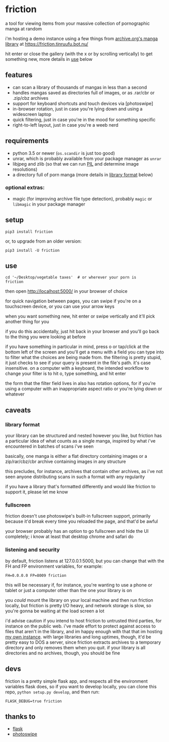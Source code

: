 # friction

a tool for viewing items from your massive collection of pornographic manga at
random

i'm hosting a demo instance using a few things from [archive.org's manga
library][archive] at <https://friction.tinruufu.bot.nu/>

[archive]: https://archive.org/details/manga_library

hit enter or close the gallery (with the x or by scrolling vertically) to get
something new, more details in [use](#use) below

## features

- can scan a library of thousands of mangas in less than a second
- handles mangas saved as directories full of images, or as .rar/cbr or
  .zip/cbz archives
- support for keyboard shortcuts and touch devices via [photoswipe]
- in-browser rotation, just in case you're lying down and using a widescreen
  laptop
- quick filtering, just in case you're in the mood for something specific
- right-to-left layout, just in case you're a weeb nerd

## requirements

- python 3.5 or newer (`os.scandir` is just too good)
- unrar, which is probably available from your package manager as `unrar`
- libjpeg and zlib (so that we can run [PIL][pil] and determine image
  resolutions)
- a directory full of porn manga (more details in [library
  format](#library-format) below)

### optional extras:

- magic (for improving archive file type detection), probably `magic` or
  `libmagic` in your package manager

[pil]: http://pillow.readthedocs.io/en/3.0.x/installation.html

## setup

```
pip3 install friction
```

or, to upgrade from an older version:

```
pip3 install -U friction
```

## use

```
cd '~/Desktop/vegetable taxes'  # or wherever your porn is
friction
```

then open <http://localhost:5000/> in your browser of choice

for quick navigation between pages, you can swipe if you're on a touchscreen
device, or you can use your arrow keys

when you want something new, hit enter or swipe vertically and it'll pick
another thing for you

if you do this accidentally, just hit back in your browser and you'll go back
to the thing you were looking at before

if you have something in particular in mind, press o or tap/click at the bottom
left of the screen and you'll get a menu with a field you can type into to
filter what the choices are being made from. the filtering is pretty stupid, it
just checks to see if your query is present in the file's path. it's case
insensitive. on a computer with a keyboard, the intended workflow to change
your filter is to hit o, type something, and hit enter

the form that the filter field lives in also has rotation options, for if
you're using a computer with an inappropriate aspect ratio or you're lying down
or whatever

## caveats

### library format

your library can be structured and nested however you like, but friction has a
particular idea of what counts as a single manga, inspired by what i've
encountered in batches of scans i've seen

basically, one manga is either a flat directory containing images or a
zip/rar/cbz/cbr archive containing images in any structure

this precludes, for instance, archives that contain other archives, as i've not
seen anyone distributing scans in such a format with any regularity

if you have a library that's formatted differently and would like friction to
support it, please let me know

### fullscreen

friction doesn't use photoswipe's built-in fullscreen support, primarily
because it'd break every time you reloaded the page, and that'd be awful

your browser probably has an option to go fullscreen and hide the UI
completely; i know at least that desktop chrome and safari do

### listening and security

by default, friction listens at 127.0.0.1:5000, but you can change that with
the FH and FP environment variables, for example:

```
FH=0.0.0.0 FP=8009 friction
```

this will be necessary if, for instance, you're wanting to use a phone or
tablet or just a computer other than the one your library is on

you _could_ mount the library on your local machine and then run friction
locally, but friction is pretty I/O heavy, and network storage is slow, so
you're gonna be waiting at the load screen a lot

i'd advise caution if you intend to host friction to untrusted third parties,
for instance on the public web. i've made effort to protect against access to
files that aren't in the library, and im happy enough with that that im hosting
[my own instance][demo]. with large libraries and long uptimes, though, it'd be
pretty easy to DOS a server, since friction extracts archives to a temporary
directory and only removes them when you quit. if your library is all
directories and no archives, though, you should be fine

[demo]: https://friction.tinruufu.bot.nu

## devs

friction is a pretty simple flask app, and respects all the environment
variables flask does, so if you want to develop locally, you can clone this
repo, `python setup.py develop`, and then run:

```
FLASK_DEBUG=true friction
```

## thanks to

- [flask](http://flask.pocoo.org)
- [photoswipe](http://photoswipe.com)
